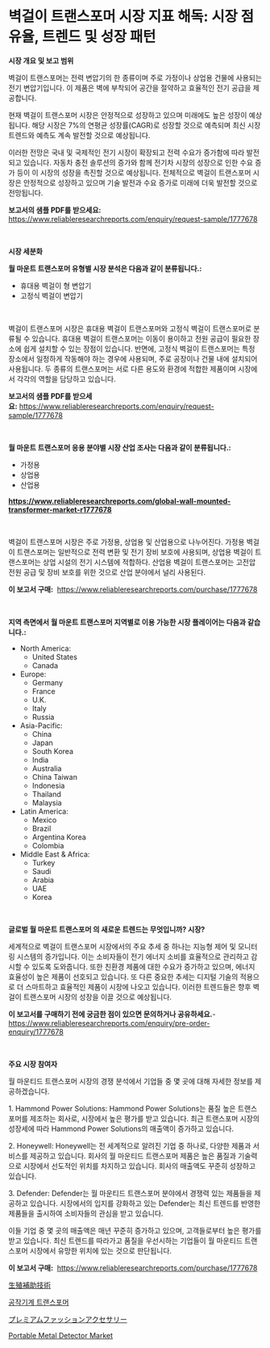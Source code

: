 <p><h1>벽걸이 트랜스포머 시장 지표 해독: 시장 점유율, 트렌드 및 성장 패턴</h1></p><p><strong>시장 개요 및 보고 범위</strong></p>
<p><p>벽걸이 트랜스포머는 전력 변압기의 한 종류이며 주로 가정이나 상업용 건물에 사용되는 전기 변압기입니다. 이 제품은 벽에 부착되어 공간을 절약하고 효율적인 전기 공급을 제공합니다.</p><p>현재 벽걸이 트랜스포머 시장은 안정적으로 성장하고 있으며 미래에도 높은 성장이 예상됩니다. 해당 시장은 7%의 연평균 성장률(CAGR)로 성장할 것으로 예측되며 최신 시장 트렌드와 예측도 계속 발전할 것으로 예상됩니다. </p><p>이러한 전망은 국내 및 국제적인 전기 시장이 확장되고 전력 수요가 증가함에 따라 발전되고 있습니다. 자동차 충전 솔루션의 증가와 함께 전기차 시장의 성장으로 인한 수요 증가 등이 이 시장의 성장을 촉진할 것으로 예상됩니다. 전체적으로 벽걸이 트랜스포머 시장은 안정적으로 성장하고 있으며 기술 발전과 수요 증가로 미래에 더욱 발전할 것으로 전망됩니다.</p></p>
<p><strong>보고서의 샘플 PDF를 받으세요:</strong> <a href="https://www.reliableresearchreports.com/enquiry/request-sample/1777678">https://www.reliableresearchreports.com/enquiry/request-sample/1777678</a></p>
<p>&nbsp;</p>
<p><strong>시장 세분화</strong></p>
<p><strong>월 마운트 트랜스포머 유형별 시장 분석은 다음과 같이 분류됩니다.:</strong></p>
<p><ul><li>휴대용 벽걸이 형 변압기</li><li>고정식 벽걸이 변압기</li></ul></p>
<p>&nbsp;</p>
<p><p>벽걸이 트랜스포머 시장은 휴대용 벽걸이 트랜스포머와 고정식 벽걸이 트랜스포머로 분류될 수 있습니다. 휴대용 벽걸이 트랜스포머는 이동이 용이하고 전원 공급이 필요한 장소에 쉽게 설치할 수 있는 장점이 있습니다. 반면에, 고정식 벽걸이 트랜스포머는 특정 장소에서 일정하게 작동해야 하는 경우에 사용되며, 주로 공장이나 건물 내에 설치되어 사용됩니다. 두 종류의 트랜스포머는 서로 다른 용도와 환경에 적합한 제품이며 시장에서 각각의 역할을 담당하고 있습니다.</p></p>
<p><strong>보고서의 샘플 PDF를 받으세요:</strong>&nbsp;<a href="https://www.reliableresearchreports.com/enquiry/request-sample/1777678">https://www.reliableresearchreports.com/enquiry/request-sample/1777678</a></p>
<p>&nbsp;</p>
<p><strong> 월 마운트 트랜스포머 응용 분야별 시장 산업 조사는 다음과 같이 분류됩니다.:</strong></p>
<p><ul><li>가정용</li><li>상업용</li><li>산업용</li></ul></p>
<p><strong><a href="https://www.reliableresearchreports.com/global-wall-mounted-transformer-market-r1777678">https://www.reliableresearchreports.com/global-wall-mounted-transformer-market-r1777678</a></strong></p>
<p>&nbsp;</p>
<p><p>벽걸이 트랜스포머 시장은 주로 가정용, 상업용 및 산업용으로 나누어진다. 가정용 벽걸이 트랜스포머는 일반적으로 전력 변환 및 전기 장비 보호에 사용되며, 상업용 벽걸이 트랜스포머는 상업 시설의 전기 시스템에 적합하다. 산업용 벽걸이 트랜스포머는 고전압 전원 공급 및 장비 보호를 위한 것으로 산업 분야에서 널리 사용된다.</p></p>
<p><strong>이 보고서 구매:</strong>&nbsp; <a href="https://www.reliableresearchreports.com/purchase/1777678">https://www.reliableresearchreports.com/purchase/1777678</a></p>
<p>&nbsp;</p>
<p><strong>지역 측면에서 월 마운트 트랜스포머 지역별로 이용 가능한 시장 플레이어는 다음과 같습니다.:</strong></p>
<p><ul>
    <li>
        North America:
        <ul>
            <li>United States</li>
            <li>Canada</li>
        </ul>
    </li>
    <li>
        Europe:
        <ul>
            <li>Germany</li>
            <li>France</li>
            <li>U.K.</li>
            <li>Italy</li>
            <li>Russia</li>
        </ul>
    </li>
    <li>
        Asia-Pacific:
        <ul>
            <li>China</li>
            <li>Japan</li>
            <li>South Korea</li>
            <li>India</li>
            <li>Australia</li>
            <li>China Taiwan</li>
            <li>Indonesia</li>
            <li>Thailand</li>
            <li>Malaysia</li>
        </ul>
    </li>
    <li>
        Latin America:
        <ul>
            <li>Mexico</li>
            <li>Brazil</li>
            <li>Argentina Korea</li>
            <li>Colombia</li>
        </ul>
    </li>
    <li>
        Middle East & Africa:
        <ul>
            <li>Turkey</li>
            <li>Saudi</li>
            <li>Arabia</li>
            <li>UAE</li>
            <li>Korea</li>
        </ul>
    </li>
    </ul></p>
<p>&nbsp;</p>
<p><strong>글로벌 월 마운트 트랜스포머 의 새로운 트렌드는 무엇입니까? 시장?</strong></p>
<p><p>세계적으로 벽걸이 트랜스포머 시장에서의 주요 추세 중 하나는 지능형 제어 및 모니터링 시스템의 증가입니다. 이는 소비자들이 전기 에너지 소비를 효율적으로 관리하고 감시할 수 있도록 도와줍니다. 또한 친환경 제품에 대한 수요가 증가하고 있으며, 에너지 효율성이 높은 제품이 선호되고 있습니다. 또 다른 중요한 추세는 디지털 기술의 적용으로 더 스마트하고 효율적인 제품이 시장에 나오고 있습니다. 이러한 트렌드들은 향후 벽걸이 트랜스포머 시장의 성장을 이끌 것으로 예상됩니다.</p></p>
<p><strong>이 보고서를 구매하기 전에 궁금한 점이 있으면 문의하거나 공유하세요.</strong>- <a href="https://www.reliableresearchreports.com/enquiry/pre-order-enquiry/1777678">https://www.reliableresearchreports.com/enquiry/pre-order-enquiry/1777678</a></p>
<p>&nbsp;</p>
<p><strong>주요 시장 참여자</strong></p>
<p><p>월 마운티드 트랜스포머 시장의 경쟁 분석에서 기업들 중 몇 곳에 대해 자세한 정보를 제공하겠습니다.</p><p>1. Hammond Power Solutions: Hammond Power Solutions는 품질 높은 트랜스포머를 제조하는 회사로, 시장에서 높은 평가를 받고 있습니다. 최근 트랜스포머 시장의 성장세에 따라 Hammond Power Solutions의 매출액이 증가하고 있습니다.</p><p>2. Honeywell: Honeywell는 전 세계적으로 알려진 기업 중 하나로, 다양한 제품과 서비스를 제공하고 있습니다. 회사의 월 마운티드 트랜스포머 제품은 높은 품질과 기술력으로 시장에서 선도적인 위치를 차지하고 있습니다. 회사의 매출액도 꾸준히 성장하고 있습니다.</p><p>3. Defender: Defender는 월 마운티드 트랜스포머 분야에서 경쟁력 있는 제품들을 제공하고 있습니다. 시장에서의 입지를 강화하고 있는 Defender는 최신 트렌드를 반영한 제품들을 출시하여 소비자들의 관심을 받고 있습니다.</p><p>이들 기업 중 몇 곳의 매출액은 매년 꾸준히 증가하고 있으며, 고객들로부터 높은 평가를 받고 있습니다. 최신 트렌드를 따라가고 품질을 우선시하는 기업들이 월 마운티드 트랜스포머 시장에서 유망한 위치에 있는 것으로 판단됩니다.</p></p>
<p><strong>이 보고서 구매:</strong>&nbsp;&nbsp;<a href="https://www.reliableresearchreports.com/purchase/1777678">https://www.reliableresearchreports.com/purchase/1777678</a></p>
<p><p><a href="https://medium.com/@reyeshowell66/%E8%A3%9C%E5%8A%A9%E7%94%9F%E6%AE%96%E5%8C%BB%E7%99%82%E6%8A%80%E8%A1%93%E5%B8%82%E5%A0%B4%E8%A6%8F%E6%A8%A1-%E5%B8%82%E5%A0%B4%E5%B1%95%E6%9C%9B%E3%81%A8%E5%B8%82%E5%A0%B4%E4%BA%88%E6%B8%AC-2024%E5%B9%B4%E3%81%8B%E3%82%892031%E5%B9%B4-7e31b7bea1af">生殖補助技術</a></p><p><a href="https://github.com/darrellockm3ytan895656/Market-Research-Report-List-1/blob/main/908101526224.md">공작기계 트랜스포머</a></p><p><a href="https://medium.com/@s.guest01/%E3%83%97%E3%83%AC%E3%83%9F%E3%82%A2%E3%83%A0%E3%83%95%E3%82%A1%E3%83%83%E3%82%B7%E3%83%A7%E3%83%B3%E3%82%A2%E3%82%AF%E3%82%BB%E3%82%B5%E3%83%AA%E3%83%BC%E5%B8%82%E5%A0%B4%E3%81%AE%E3%83%A1%E3%83%88%E3%83%AA%E3%82%AF%E3%82%B9%E3%82%92%E8%A7%A3%E8%AA%AD%E3%81%99%E3%82%8B-%E5%B8%82%E5%A0%B4%E3%82%B7%E3%82%A7%E3%82%A2-%E3%83%88%E3%83%AC%E3%83%B3%E3%83%89-%E6%88%90%E9%95%B7%E3%83%91%E3%82%BF%E3%83%BC%E3%83%B3-21cabc024710">プレミアムファッションアクセサリー</a></p><p><a href="https://github.com/Sinjinluong3e0awx2m195k76/Market-Research-Report-List-2/blob/main/portable-metal-detector-market.md">Portable Metal Detector Market</a></p></p>